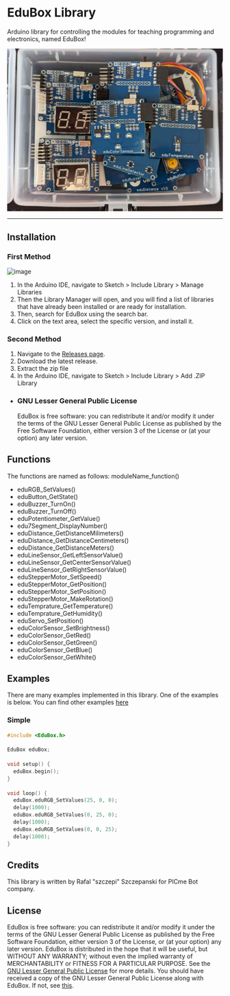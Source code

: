 # EduBox Library 

Arduino library for controlling the modules for teaching programming and electronics, named EduBox!

![image](./img/EduBox.jpg)

---

## Installation

### First Method

![image]()

1. In the Arduino IDE, navigate to Sketch > Include Library > Manage Libraries
1. Then the Library Manager will open, and you will find a list of libraries that have already been installed or are ready for installation.
1. Then, search for EduBox using the search bar.
1. Click on the text area, select the specific version, and install it.

### Second Method

1. Navigate to the [Releases page]().
1. Download the latest release.
1. Extract the zip file
1. In the Arduino IDE, navigate to Sketch > Include Library > Add .ZIP Library

- ### GNU Lesser General Public License

  EduBox is free software: you can redistribute it and/or modify it under the terms of the GNU Lesser General Public License as published by the Free Software Foundation, either version 3 of the License or (at your option) any later version.

## Functions

  The functions are named as follows: moduleName_function()

- eduRGB_SetValues()
- eduButton_GetState()
- eduBuzzer_TurnOn()
- eduBuzzer_TurnOff()
- eduPotentiometer_GetValue()
- edu7Segment_DisplayNumber()
- eduDistance_GetDistanceMilimeters()
- eduDistance_GetDistanceCentimeters()
- eduDistance_GetDistanceMeters()
- eduLineSensor_GetLeftSensorValue()
- eduLineSensor_GetCenterSensorValue()
- eduLineSensor_GetRightSensorValue()
- eduStepperMotor_SetSpeed()
- eduStepperMotor_GetPosition()
- eduStepperMotor_SetPosition()
- eduStepperMotor_MakeRotation()
- eduTemprature_GetTemperature()
- eduTemprature_GetHumidity()
- eduServo_SetPosition()
- eduColorSensor_SetBrightness()
- eduColorSensor_GetRed()
- eduColorSensor_GetGreen()
- eduColorSensor_GetBlue()
- eduColorSensor_GetWhite()

## Examples

There are many examples implemented in this library. One of the examples is below. You can find other examples [here](https://github.com/rszczepanski93/EduBox_ArduinoLibrary/tree/main/examples)

### Simple

```Cpp
#include <EduBox.h>

EduBox eduBox;

void setup() {
  eduBox.begin();
}

void loop() {
  eduBox.eduRGB_SetValues(25, 0, 0);
  delay(1000);
  eduBox.eduRGB_SetValues(0, 25, 0);
  delay(1000);
  eduBox.eduRGB_SetValues(0, 0, 25);
  delay(1000);
}
```

## Credits

This library is written by Rafal "szczepi" Szczepanski for PICme Bot company.

## License

EduBox is free software: you can redistribute it and/or  modify it under the terms of the GNU Lesser General Public License as published by the Free Software Foundation, either version 3 of the License, or (at your option) any later version.
EduBox is distributed in the hope that it will be useful, but WITHOUT ANY WARRANTY; without even the implied warranty of MERCHANTABILITY or FITNESS FOR A PARTICULAR PURPOSE. See the [GNU Lesser General Public License](https://www.gnu.org/licenses/lgpl-3.0.en.html) for more details.
You should have received a copy of the GNU Lesser General Public License along with EduBox.  If not, see [this](https://www.gnu.org/licenses/).
